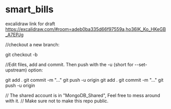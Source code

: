 # smart_bills

excalidraw link for draft 
https://excalidraw.com/#room=adeb0ba335d66f97559a,ho36IK_Ko_HKeGB_A7EPJg

//checkout a new branch:

  git checkout -b <branch-nane>
  
//Edit files, add and commit. Then push with the -u (short for --set-upstream) option:

  git add .
  git commit -m "..." 
  git push -u origin <branch>
git add .
git commit -m "..."
git push -u origin <branch>

  
  
// The shared account is in "MongoDB_Shared", Feel free to mess around with it. 
// Make sure not to make this repo public.
